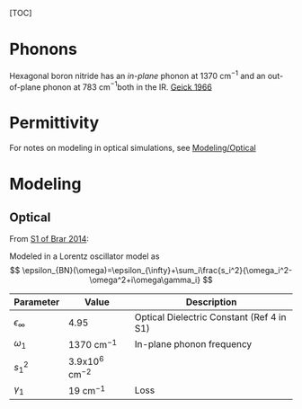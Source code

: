 [TOC]

# Phonons

Hexagonal boron nitride has an *in-plane* phonon at 1370 cm$^{-1}$ and an out-of-plane phonon at 783 cm$^{-1}$both in the IR. [Geick 1966](https://link.aps.org/doi/10.1103/PhysRev.146.543)

# Permittivity



For notes on modeling in optical simulations, see [Modeling/Optical](#Optical)

# Modeling

## Optical

From [S1 of Brar 2014](https://doi.org/10.1021/nl501096s):

Modeled in a Lorentz oscillator model as
$$
\epsilon_{BN}(\omega)=\epsilon_{\infty}+\sum_i\frac{s_i^2}{\omega_i^2-\omega^2+i\omega\gamma_i}
$$

| Parameter         | Value                | Description                               |
| ----------------- | -------------------- | ----------------------------------------- |
| $\epsilon_\infty$ | 4.95                 | Optical Dielectric Constant (Ref 4 in S1) |
| $\omega_1$        | 1370 cm$^{-1}$       | In-plane phonon frequency                 |
| $s_1^2$           | 3.9x10$^6$ cm$^{-2}$ |                                           |
| $\gamma_1$        | 19 cm$^{-1}$         | Loss                                      |

